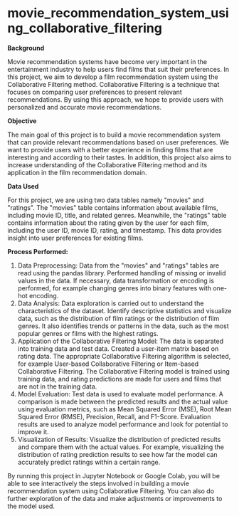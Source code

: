 # movie_recommendation_system_using_collaborative_filtering

**Background**

Movie recommendation systems have become very important in the entertainment industry to help users find films that suit their preferences. In this project, we aim to develop a film recommendation system using the Collaborative Filtering method. Collaborative Filtering is a technique that focuses on comparing user preferences to present relevant recommendations. By using this approach, we hope to provide users with personalized and accurate movie recommendations.

**Objective**

The main goal of this project is to build a movie recommendation system that can provide relevant recommendations based on user preferences. We want to provide users with a better experience in finding films that are interesting and according to their tastes. In addition, this project also aims to increase understanding of the Collaborative Filtering method and its application in the film recommendation domain.

**Data Used**

For this project, we are using two data tables namely "movies" and "ratings". The "movies" table contains information about available films, including movie ID, title, and related genres. Meanwhile, the "ratings" table contains information about the rating given by the user for each film, including the user ID, movie ID, rating, and timestamp. This data provides insight into user preferences for existing films.

**Process Performed:**

1. Data Preprocessing: Data from the "movies" and "ratings" tables are read using the pandas library. Performed handling of missing or invalid values in the data. If necessary, data transformation or encoding is performed, for example changing genres into binary features with one-hot encoding.
2. Data Analysis: Data exploration is carried out to understand the characteristics of the dataset. Identify descriptive statistics and visualize data, such as the distribution of film ratings or the distribution of film genres. It also identifies trends or patterns in the data, such as the most popular genres or films with the highest ratings.
3. Application of the Collaborative Filtering Model: The data is separated into training data and test data. Created a user-item matrix based on rating data. The appropriate Collaborative Filtering algorithm is selected, for example User-based Collaborative Filtering or Item-based Collaborative Filtering. The Collaborative Filtering model is trained using training data, and rating predictions are made for users and films that are not in the training data.
4. Model Evaluation: Test data is used to evaluate model performance. A comparison is made between the predicted results and the actual value using evaluation metrics, such as Mean Squared Error (MSE), Root Mean Squared Error (RMSE), Precision, Recall, and F1-Score. Evaluation results are used to analyze model performance and look for potential to improve it.
5. Visualization of Results: Visualize the distribution of predicted results and compare them with the actual values. For example, visualizing the distribution of rating prediction results to see how far the model can accurately predict ratings within a certain range.

By running this project in Jupyter Notebook or Google Colab, you will be able to see interactively the steps involved in building a movie recommendation system using Collaborative Filtering. You can also do further exploration of the data and make adjustments or improvements to the model used.
